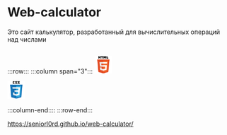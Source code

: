 # Web-calculator <br>

Это сайт калькулятор, разработанный для вычислительных операций над числами <br>

## 
:::row:::
  :::column span="3":::
      <img src="https://raw.githubusercontent.com/devicons/devicon/master/icons/html5/html5-original-wordmark.svg" alt="HTML5" width="40">

<img src="https://raw.githubusercontent.com/devicons/devicon/master/icons/css3/css3-original-wordmark.svg" alt="CSS3" width="40">
  
   :::column-end::::
:::row-end:::

https://seniorl0rd.github.io/web-calculator/
 